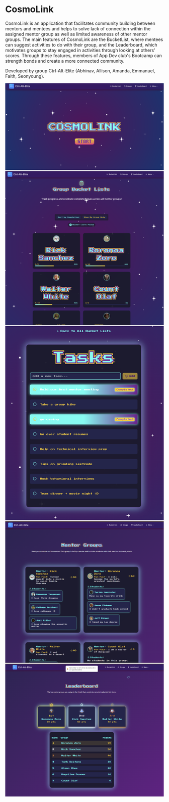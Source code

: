 # CosmoLink
CosmoLink is an application that facilitates community building between mentors and mentees and helps to solve lack of connection within the assigned mentor group as well as limited awareness of other mentor groups. The main features of CosmoLink are the BucketList, where mentees can suggest activities to do with their group, and the Leaderboard, which motivates groups to stay engaged in activities through looking at others' scores. Through these features, members of App Dev club's Bootcamp can strength bonds and create a more connected community.

Developed by group Ctrl-Alt-Elite (Abhinav, Allison, Amanda, Emmanuel, Faith, Seonyoung).


![Screenshot of Cosmolink Homepage](./github_screenshots/home.png)
![Screenshot of Bucketlist UI](./github_screenshots/bucketlist.png)
![Screenshot of Tasks UI](./github_screenshots/tasks.png)
![Screenshot of Groups UI](./github_screenshots/groups.png)
![Screenshot of Leaderboard UI](./github_screenshots/leaderboard.png)
